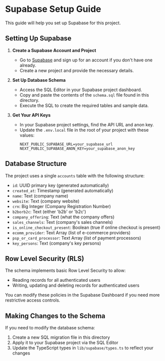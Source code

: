 # Supabase Setup Guide

This guide will help you set up Supabase for this project.

## Setting Up Supabase

1. **Create a Supabase Account and Project**
   - Go to [Supabase](https://supabase.com/) and sign up for an account if you don't have one already.
   - Create a new project and provide the necessary details.

2. **Set Up Database Schema**
   - Access the SQL Editor in your Supabase project dashboard.
   - Copy and paste the contents of the `schema.sql` file found in this directory.
   - Execute the SQL to create the required tables and sample data.

3. **Get Your API Keys**
   - In your Supabase project settings, find the API URL and anon key.
   - Update the `.env.local` file in the root of your project with these values:
     ```
     NEXT_PUBLIC_SUPABASE_URL=your_supabase_url
     NEXT_PUBLIC_SUPABASE_ANON_KEY=your_supabase_anon_key
     ```

## Database Structure

The project uses a single `accounts` table with the following structure:

- `id`: UUID primary key (generated automatically)
- `created_at`: Timestamp (generated automatically)
- `name`: Text (company name)
- `website`: Text (company website)
- `crn`: Big Integer (Company Registration Number)
- `b2borb2c`: Text (either 'b2b' or 'b2c')
- `company_offering`: Text (what the company offers)
- `sales_channels`: Text (company's sales channels)
- `is_online_checkout_present`: Boolean (true if online checkout is present)
- `ecomm_provider`: Text Array (list of e-commerce providers)
- `psp_or_card_processor`: Text Array (list of payment processors)
- `key_persons`: Text (company's key persons)

## Row Level Security (RLS)

The schema implements basic Row Level Security to allow:
- Reading records for all authenticated users
- Writing, updating and deleting records for authenticated users

You can modify these policies in the Supabase Dashboard if you need more restrictive access controls.

## Making Changes to the Schema

If you need to modify the database schema:

1. Create a new SQL migration file in this directory
2. Apply it to your Supabase project via the SQL Editor
3. Update the TypeScript types in `lib/supabase/types.ts` to reflect your changes 